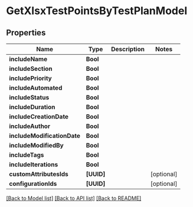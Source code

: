 # GetXlsxTestPointsByTestPlanModel

## Properties
Name | Type | Description | Notes
------------ | ------------- | ------------- | -------------
**includeName** | **Bool** |  | 
**includeSection** | **Bool** |  | 
**includePriority** | **Bool** |  | 
**includeAutomated** | **Bool** |  | 
**includeStatus** | **Bool** |  | 
**includeDuration** | **Bool** |  | 
**includeCreationDate** | **Bool** |  | 
**includeAuthor** | **Bool** |  | 
**includeModificationDate** | **Bool** |  | 
**includeModifiedBy** | **Bool** |  | 
**includeTags** | **Bool** |  | 
**includeIterations** | **Bool** |  | 
**customAttributesIds** | **[UUID]** |  | [optional] 
**configurationIds** | **[UUID]** |  | [optional] 

[[Back to Model list]](../README.md#documentation-for-models) [[Back to API list]](../README.md#documentation-for-api-endpoints) [[Back to README]](../README.md)


